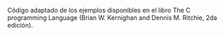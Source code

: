 Código adaptado de los ejemplos disponibles en el libro The C programming Language (Brian W. Kernighan and Dennis M. Ritchie, 2da edición).
